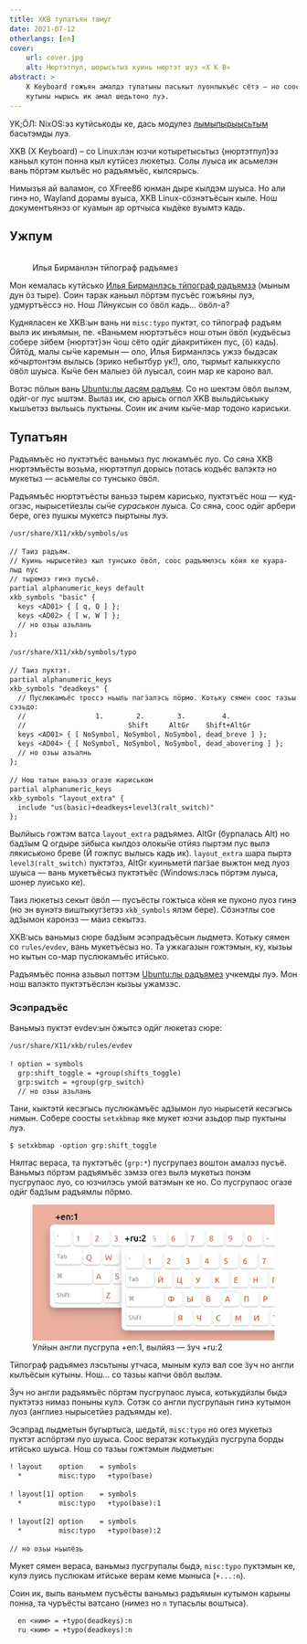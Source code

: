 ```yaml
---
title: XKB тупатъян тамуг
date: 2021-07-12
otherlangs: [en]
cover:
    url: cover.jpg
    alt: Нюртэтпул, шорысьтыз куинь нюртэт шуэ «X K B»
abstract: >
    X Keyboard гожъян амалдэ тупатыны паськыт луонлыкъёс сётэ — но соосты 
    кутыны нырысь ик амал шедьтоно луэ.
---
```


<aside>

УК;ӦЛ: NixOS:эз кутӥськоды ке, дась модулез [лымыпырыысьтым][flake] басьтэмды 
луэ.

</aside>

XKB (X Keyboard) – со Linux:лэн юзчи котыретысьтыз {нюртэтпул}эз
каньыл кутон понна кыл кутӥсез люкетыз. Солы луыса ик асьмелэн вань пӧртэм 
кылъёс но радъямъёс, кылсярысь.

Нимызъя ай валамон, со XFree86 юнман дыре кылдэм шуыса. Но али гинэ но, Wayland 
дорамы вуыса, XKB Linux-сӧзнэтъёсын кыле. Нош документъянэз ог куамын ар 
ортчыса кыдёке вуымтэ кадь.

## Ужпум

<figure>
<img src="https://ilyabirman.ru/typography-layout/i/layout-win@2x.png" alt=""/>
<figcaption>Илья Бирманлэн тӥпограф радъямез</figcaption>
</figure>

Мон кемалась кутӥсько [Илья Бирманлэсь тӥпограф радъямзэ][ilya-birman] (мыным
дун ӧз тыре). Соин тарак каньыл пӧртэм пусъёс гожъяны луэ, удмуртъёссэ но. Нош
Лӥнуксын со ӧвӧл кадь… ӧвӧл-а?

Кудняласен ке XKB:ын вань ни `misc:typo` пуктэт, со тӥпограф радъям вылэ ик
инъямын, пе. «Ваньмем нюртэтъёс» нош отын ӧвӧл (кудъёсыз собере зӥбем 
{нюртэт}эн ӵош сёто одӥг дӥакритӥкен пус, ⟨ӧ⟩ кадь). Ӧйтӧд, малы 
сыӵе каремын — оло, Илья Бирманлэсь ужзэ быдэсак кӧчыртонтэм вылысь (эрико 
небытбур ук!), оло, тырмыт калыккуспо ӧвӧл шуыса. Кыӵе бен малыез ӧй луысал, 
соин мар ке кароно вал.

Вотэс пӧлын вань [Ubuntu:лы дасям радъям][ubuntu]. Со но шектэм ӧвӧл вылэм, 
одӥг-ог пус ыштэм. Вылаз ик, сю арысь огпол XKB выльдӥськыку кышъетэз выльысь
пуктыны. Соин ик ачим кыӵе-мар тодоно кариськи.

## Тупатъян

Радъямъёс но пуктэтъёс ваньмыз пус люкамъёс луо. Со сяна XKB нюртэмъёсты 
возьма, нюртэтпул дорысь потась кодъёс валэктэ но мукетыз — асьмелы со тунсыко 
ӧвӧл.

Радъямъёс нюртэтъёсты ваньзэ тырем карисько, пуктэтъёс нош — куд-огзэс, 
нырысетӥезлы сыӵе *сураськон* луыса. Со сяна, соос одӥг арбери бере, огез пушкы 
мукетсэ пыртыны луэ.

```
/usr/share/X11/xkb/symbols/us

// Таиз радъям.
// Куинь нырысетӥез кыл тунсыко ӧвӧл, соос радъямлэсь кӧня ке куара-лыд пус 
// тыремзэ гинэ пусъё.
partial alphanumeric_keys default
xkb_symbols "basic" {
  keys <AD01> { [ q, Q ] };
  keys <AD02> { [ w, W ] };
  // но озьы азьлань
};

/usr/share/X11/xkb/symbols/typo

// Таиз пуктэт.
partial alphanumeric_keys
xkb_symbols "deadkeys" {
  // Пуслюкамъёс троссэ ньыль пагӟалэсь пӧрмо. Котьку сямен соос тазьы сэзьдо:
  //                 1.        2.        3.         4.
  //                         Shift     AltGr    Shift+AltGr
  keys <AD01> { [ NoSymbol, NoSymbol, NoSymbol, dead_breve ] };
  keys <AD04> { [ NoSymbol, NoSymbol, NoSymbol, dead_abovering ] };
  // но озьы азьалнь
};

// Нош татын ваньзэ огазе кариськом
partial alphanumeric_keys
xkb_symbols "layout_extra" {
  include "us(basic)+deadkeys+level3(ralt_switch)"
};
```

Вылӥысь гожтэм ватса `layout_extra` радъямез. AltGr (бурпалась Alt) но бадӟым Q 
огдыре зӥбыса кылдоз олокыӵе отӥяз пыртэм пус вылэ лякиськоно бреве (<span data-latin-skip>Й</span>
гожпус вылысь кадь ик). `layout_extra` шара пыртэ `level3(ralt_switch)` пуктэтэз, 
AltGr куиньметӥ пагӟае выжтон мед луоз шуыса — вань мукетъёсыз пуктэтъёс 
(Windows:лэсь пӧртэм луыса, шонер луисько ке).

Таиз люкетыз секыт ӧвӧл — пусъёсты гожтыса кӧня ке пуконо луоз гинэ (но эн 
вунэтэ виштыкугӟетэз `xkb_symbols` ялэм бере). Сӧзнэтлы сое адӟымон каронэз —
маиз секытэз.

XKB:ысь ваньмыз сюре бадӟым эсэпрадъёсын лыдметэ. Котьку сямен со 
`rules/evdev`, вань мукетъёсыз но. Та ужкагазын гожтэмын, ку, кызьы но кытын 
со-мар пуслюкамъёс итӥсько.

Радъямъёс понна азьвыл поттэм [Ubuntu:лы радъямез][ubuntu] учкемды луэ. Мон нош 
валэкто пуктэтъёслэн кызьы ужамзэс.

### Эсэпрадъёс

Ваньмыз пуктэт evdev:ын ӧжытсэ одӥг люкетаз сюре:

```
/usr/share/X11/xkb/rules/evdev

! option = symbols
  grp:shift_toggle = +group(shifts_toggle)
  grp:switch = +group(grp_switch)
  // но озьы азьлань
```

Тани, кыктэтӥ кесэгысь пуслюкамъёс адӟымон луо нырысетӥ кесэгысь нимын. Собере 
соосты `setxkbmap` яке мукет юзчи азьдор пыр пуктыны луэ.

```
$ setxkbmap -option grp:shift_toggle
```

Нялтас вераса, та пуктэтъёс (`grp:*`) пусгрупаез воштон амалэз пусъё. Ваньмыз 
пӧртэм радъямъёс зэмзэ огез вылэ мукетыз понэм пусгрупаос луо, со юзчилэсь умой 
ватэмын ке но. Со пусгрупаос огазе одӥг бадӟым радъямлы пӧрмо.

<figure>
<img width="900" src="groups.jpg" alt="Улӥын англи пусгрупа +en:1, вылӥяз — ӟуч +ru:2"/>
<figcaption>Улӥын англи пусгрупа +en:1, вылӥяз — ӟуч +ru:2</figcaption>
</figure>

Тӥпограф радъямез лэсьтыны утчаса, мыным кулэ вал сое ӟуч но англи кылъёсын
кутыны. Нош… со тазьы капчи ӧвӧл вылэм.

Ӟуч но англи радъямъёс пӧртэм пусгрупаос луыса, котькудӥзлы быдэ пуктэтэз нимаз 
поныны кулэ. Сотэк со англи пусгрупаын гинэ кутымон луоз (англиез нырысетӥез 
радъямды ке).

Эсэпрад лыдметын бугыртыса, шедьтӥ, `misc:typo` но огез мукетыз пуктэт аспӧртэм 
луо шуыса. Соос вератэк котькудӥз пусгрупа борды итӥсько шуыса. Нош со тазьы 
гожтэмын лыдметын:

```
! layout    option    = symbols
  *         misc:typo   +typo(base)

! layout[1] option    = symbols
  *         misc:typo   +typo(base):1

! layout[2] option    = symbols
  *         misc:typo   +typo(base):2

// но озьы ньылёзь
```

Мукет сямен вераса, ваньмыз пусгрупалы быдэ, `misc:typo` пуктэмын ке, кулэ 
луись пуслюкам итӥське верам кеме мыныса (`+...:n`).

Соин ик, выль ваньмем пусъёсты ваньмыз радъямын кутымон карыны понна, та 
чуръёсты ватсано (нимез но `n` тупасьлы воштыса).

```
  en <ним> = +typo(deadkeys):n
  ru <ним> = +typo(deadkeys):n
```

[flake]: https://github.com/kotwys/lymypyry/blob/main/modules/extra-xkb-options.nix
[ilya-birman]: https://ilyabirman.ru/projects/typography-layout/
[ubuntu]: https://github.com/neochief/birman-typography-layouts-for-ubuntu
